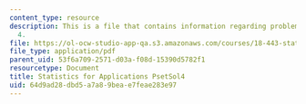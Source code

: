 ```yaml
---
content_type: resource
description: This is a file that contains information regarding problem set solution
  4.
file: https://ol-ocw-studio-app-qa.s3.amazonaws.com/courses/18-443-statistics-for-applications-spring-2015/64d9ad28dbd5a7a89beae7feae283e97_MIT18_443S15_PsetSol4.pdf
file_type: application/pdf
parent_uid: 53f6a709-2571-d03a-f08d-15390d5782f1
resourcetype: Document
title: Statistics for Applications PsetSol4
uid: 64d9ad28-dbd5-a7a8-9bea-e7feae283e97
---
```

